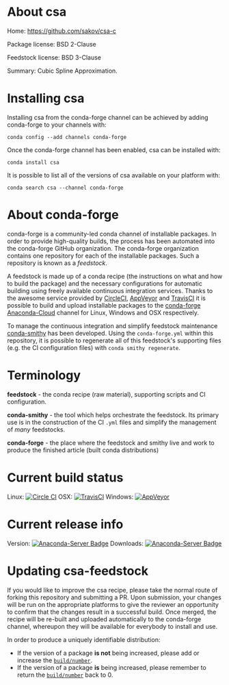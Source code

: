 About csa
=========

Home: https://github.com/sakov/csa-c

Package license: BSD 2-Clause

Feedstock license: BSD 3-Clause

Summary: Cubic Spline Approximation.



Installing csa
==============

Installing csa from the conda-forge channel can be achieved by adding conda-forge to your channels with:

```
conda config --add channels conda-forge
```

Once the conda-forge channel has been enabled, csa can be installed with:

```
conda install csa
```

It is possible to list all of the versions of csa available on your platform with:

```
conda search csa --channel conda-forge
```


About conda-forge
=================

conda-forge is a community-led conda channel of installable packages.
In order to provide high-quality builds, the process has been automated into the
conda-forge GitHub organization. The conda-forge organization contains one repository
for each of the installable packages. Such a repository is known as a *feedstock*.

A feedstock is made up of a conda recipe (the instructions on what and how to build
the package) and the necessary configurations for automatic building using freely
available continuous integration services. Thanks to the awesome service provided by
[CircleCI](https://circleci.com/), [AppVeyor](http://www.appveyor.com/)
and [TravisCI](https://travis-ci.org/) it is possible to build and upload installable
packages to the [conda-forge](https://anaconda.org/conda-forge)
[Anaconda-Cloud](http://docs.anaconda.org/) channel for Linux, Windows and OSX respectively.

To manage the continuous integration and simplify feedstock maintenance
[conda-smithy](http://github.com/conda-forge/conda-smithy) has been developed.
Using the ``conda-forge.yml`` within this repository, it is possible to regenerate all of
this feedstock's supporting files (e.g. the CI configuration files) with ``conda smithy regenerate``.


Terminology
===========

**feedstock** - the conda recipe (raw material), supporting scripts and CI configuration.

**conda-smithy** - the tool which helps orchestrate the feedstock.
                   Its primary use is in the construction of the CI ``.yml`` files
                   and simplify the management of *many* feedstocks.

**conda-forge** - the place where the feedstock and smithy live and work to
                  produce the finished article (built conda distributions)

Current build status
====================

Linux: [![Circle CI](https://circleci.com/gh/conda-forge/csa-feedstock.svg?style=svg)](https://circleci.com/gh/conda-forge/csa-feedstock)
OSX: [![TravisCI](https://travis-ci.org/conda-forge/csa-feedstock.svg?branch=master)](https://travis-ci.org/conda-forge/csa-feedstock)
Windows: [![AppVeyor](https://ci.appveyor.com/api/projects/status/github/conda-forge/csa-feedstock?svg=True)](https://ci.appveyor.com/project/conda-forge/csa-feedstock/branch/master)

Current release info
====================
Version: [![Anaconda-Server Badge](https://anaconda.org/conda-forge/csa/badges/version.svg)](https://anaconda.org/conda-forge/csa)
Downloads: [![Anaconda-Server Badge](https://anaconda.org/conda-forge/csa/badges/downloads.svg)](https://anaconda.org/conda-forge/csa)


Updating csa-feedstock
======================

If you would like to improve the csa recipe, please take the normal
route of forking this repository and submitting a PR. Upon submission, your changes will
be run on the appropriate platforms to give the reviewer an opportunity to confirm that the
changes result in a successful build. Once merged, the recipe will be re-built and uploaded
automatically to the conda-forge channel, whereupon they will be available for everybody to
install and use.

In order to produce a uniquely identifiable distribution:
 * If the version of a package **is not** being increased, please add or increase
   the [``build/number``](http://conda.pydata.org/docs/building/meta-yaml.html#build-number-and-string).
 * If the version of a package **is** being increased, please remember to return
   the [``build/number``](http://conda.pydata.org/docs/building/meta-yaml.html#build-number-and-string)
   back to 0.
